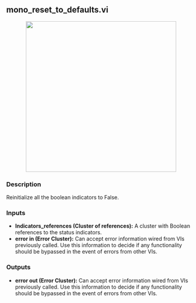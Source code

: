 ## mono_reset_to_defaults.vi
<p align="center">
<img src="https://github.com/monoDriveIO/client/raw/master/WikiPhotos/LV_client/utilities/monoDrive_lvlib_mono__reset__to__defaultsc.png" 
width="400"  />
</p>

### Description 
Reinitialize all the boolean indicators to False.

### Inputs

- **Indicators_references (Cluster of references):** A cluster with Boolean references to the status indicators.
- **error in (Error Cluster):** Can accept error information wired from VIs previously called. Use this information to decide if any functionality should be bypassed in the event of errors from other VIs.


### Outputs
- **error out (Error Cluster):** Can accept error information wired from VIs previously called. Use this information to decide if any functionality should be bypassed in the event of errors from other VIs.

